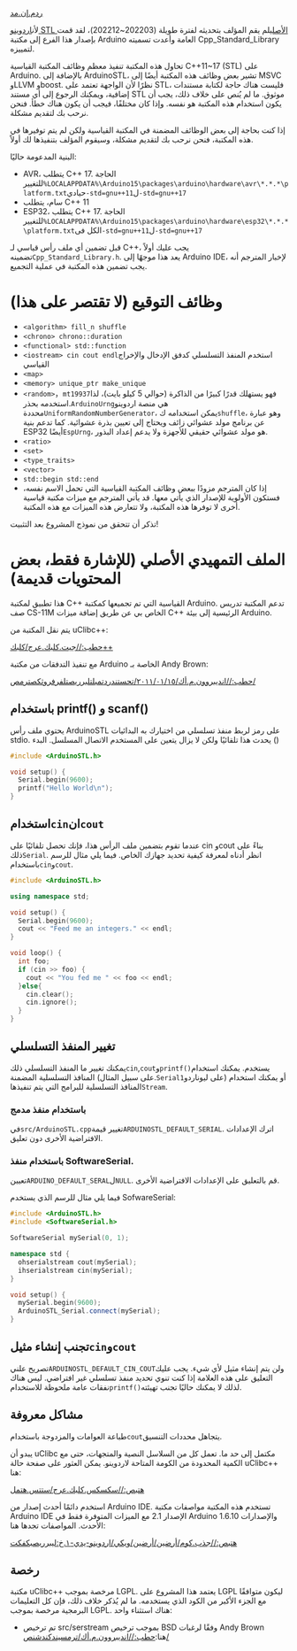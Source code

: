 [ردم.إن.مد](README.en.md)

لأن[اردوينو STL الأصلي](https://github.com/mike-matera/ArduinoSTL)لم يقم المؤلف بتحديثه لفترة طويلة (202203~202212)، لقد قمت بإصدار هذا الفرع إلى مكتبة Arduino العامة وأعدت تسميته Cpp_Standard_Library لتمييزه.

تحاول هذه المكتبة تنفيذ معظم وظائف المكتبة القياسية C++11~17 (STL) على Arduino. بالإضافة إلى ArduinoSTL، تشير بعض وظائف هذه المكتبة أيضًا إلى MSVC وLLVM وboost. نظرًا لأن الواجهة تعتمد على STL، فليست هناك حاجة لكتابة مستندات إضافية، ويمكنك الرجوع إلى أي مستند STL موثوق. ما لم يُنص على خلاف ذلك، يجب أن يكون استخدام هذه المكتبة هو نفسه. وإذا كان مختلفًا، فيجب أن يكون هناك خطأ. فنحن نرحب بك لتقديم مشكلة.

إذا كنت بحاجة إلى بعض الوظائف المضمنة في المكتبة القياسية ولكن لم يتم توفيرها في هذه المكتبة، فنحن نرحب بك لتقديم مشكلة، وسيقوم المؤلف بتنفيذها لك أولاً.

البنية المدعومة حاليًا:

-   AVR، يتطلب C++ 17. الحاجة للتغيير`%LOCALAPPDATA%\Arduino15\packages\arduino\hardware\avr\*.*.*\platform.txt`حيادي`-std=gnu++11`ل`-std=gnu++17`
-   سام، يتطلب C++ 11
-   ESP32، يتطلب C++ 17. الحاجة للتغيير`%LOCALAPPDATA%\Arduino15\packages\arduino\hardware\esp32\*.*.*\platform.txt`الكل فى`-std=gnu++11`ل`-std=gnu++17`

قبل تضمين أي ملف رأس قياسي لـ C++، يجب عليك أولاً تضمينه`Cpp_Standard_Library.h`. يعد هذا موجهًا إلى Arduino IDE، لإخبار المترجم أنه يجب تضمين هذه المكتبة في عملية التجميع.

# وظائف التوقيع (لا تقتصر على هذا)

-   `<algorithm> fill_n shuffle`
-   `<chrono> chrono::duration`
-   `<functional> std::function`
-   `<iostream> cin cout endl`استخدم المنفذ التسلسلي كدفق الإدخال والإخراج القياسي
-   `<map>`
-   `<memory> unique_ptr make_unique`
-   `<random>`，`mt19937`فهو يستهلك قدرًا كبيرًا من الذاكرة (حوالي 5 كيلو بايت)، لذا استخدمه بحذر.`ArduinoUrng`هي منصة اردوينو محددة`UniformRandomNumberGenerator`، يمكن استخدامه ك`shuffle`، وهو عبارة عن برنامج مولد عشوائي زائف ويحتاج إلى تعيين بذرة عشوائية. كما تدعم بنية ESP32 أيضًا`EspUrng`، هو مولد عشوائي حقيقي للأجهزة ولا يدعم إعداد البذور.
-   `<ratio>`
-   `<set>`
-   `<type_traits>`
-   `<vector>`
-   `std::begin std::end`
-   إذا كان المترجم مزودًا ببعض وظائف المكتبة القياسية التي تحمل الاسم نفسه، فستكون الأولوية للإصدار الذي يأتي معها. قد يأتي المترجم مع ميزات مكتبة قياسية أخرى لا توفرها هذه المكتبة، ولا تتعارض هذه الميزات مع هذه المكتبة.

تذكر أن تتحقق من نموذج المشروع بعد التثبيت!

# الملف التمهيدي الأصلي (للإشارة فقط، بعض المحتويات قديمة)

هذا تطبيق لمكتبة C++ القياسية التي تم تجميعها كمكتبة Arduino. تدعم المكتبة تدريس صف CS-11M الخاص بي عن طريق إضافة ميزات C++ الرئيسية إلى بيئة Arduino.

يتم نقل المكتبة من uClibc++:

[حطب://جيت.كلبك.عرج/كلبك++](http://git.uclibc.org/uClibc++)

مع تنفيذ التدفقات من مكتبة Arduino الخاصة بـ Andy Brown:

[حطب://انديبروون.م.أك/٢٠١١/٠١/١٥/تحستندردتمبلتلبرريصتلفرفروثكصترمص/](http://andybrown.me.uk/2011/01/15/the-standard-template-library-stl-for-avr-with-c-streams/)

## باستخدام printf() و scanf()

يحتوي ملف رأس ArduinoSTL على رمز لربط منفذ تسلسلي من اختيارك به
البدائيات stdio. يحدث هذا تلقائيًا ولكن لا يزال يتعين على المستخدم الاتصال
المسلسل. البدء ()

```c++
#include <ArduinoSTL.h>

void setup() {
  Serial.begin(9600); 
  printf("Hello World\n");
}
```

## استخدام`cin`ان`cout`

عندما تقوم بتضمين ملف الرأس هذا، فإنك تحصل تلقائيًا على cin وcout بناءً على ذلك`Serial`. انظر أدناه لمعرفة كيفية تحديد جهازك الخاص. فيما يلي مثال للرسم باستخدام`cin`و`cout`.

```c++
#include <ArduinoSTL.h>

using namespace std;

void setup() {
  Serial.begin(9600);
  cout << "Feed me an integers." << endl;
}

void loop() {
  int foo;
  if (cin >> foo) { 
    cout << "You fed me " << foo << endl;
  }else{
    cin.clear();
    cin.ignore();
  }
}
```

## تغيير المنفذ التسلسلي

يمكنك تغيير ما المنفذ التسلسلي ذلك`cin`,`cout`و`printf()`يستخدم. يمكنك استخدام المنافذ التسلسلية المضمنة (على سبيل المثال.`Serial1`على ليوناردو) أو يمكنك استخدام المنافذ التسلسلية للبرامج التي يتم تنفيذها`Stream`.

### باستخدام منفذ مدمج

في`src/ArduinoSTL.cpp`تغيير قيمة`ARDUINOSTL_DEFAULT_SERIAL`. اترك الإعدادات الافتراضية الأخرى دون تعليق.

### باستخدام منفذ SoftwareSerial.

تعيين`ARDUINO_DEFAULT_SERAL`ل`NULL`. قم بالتعليق على الإعدادات الافتراضية الأخرى.

فيما يلي مثال للرسم الذي يستخدم SofwareSerial:

```c++
#include <ArduinoSTL.h>
#include <SoftwareSerial.h>

SoftwareSerial mySerial(0, 1);

namespace std { 
  ohserialstream cout(mySerial);
  ihserialstream cin(mySerial);
}

void setup() {
  mySerial.begin(9600);
  ArduinoSTL_Serial.connect(mySerial);
}
```

## تجنب إنشاء مثيل`cin`و`cout`

تصريح علني`ARDUINOSTL_DEFAULT_CIN_COUT`ولن يتم إنشاء مثيل لأي شيء. يجب عليك التعليق على هذه العلامة إذا كنت تنوي تحديد منفذ تسلسلي غير افتراضي. ليس هناك نفقات عامة ملحوظة للاستخدام`printf()`لذلك لا يمكنك حاليًا تجنب تهيئته.

## مشاكل معروفة

طباعة العوامات والمزدوجة باستخدام`cout`يتجاهل محددات التنسيق.

يبدو أن uClibc مكتمل إلى حد ما. تعمل كل من السلاسل النصية والمتجهات، حتى مع الكمية المحدودة من الكومة المتاحة لاردوينو. يمكن العثور على صفحة حالة uClibc++ هنا:

[هتبص://سكسكس.كلبك.عرج/ستتس.هتمل](https://cxx.uclibc.org/status.html)

استخدم دائمًا أحدث إصدار من Arduino IDE. تستخدم هذه المكتبة مواصفات مكتبة Arduino IDE الإصدار 2.1 مع الميزات المتوفرة فقط في Arduino 1.6.10 والإصدارات الأحدث. المواصفات تجدها هنا:

[هتبص://جذب.كوم/أرضين/أرضين/ويكي/اردوينو-يدي-١.خ:ليبرريصبكفكت](https://github.com/arduino/Arduino/wiki/Arduino-IDE-1.5:-Library-specification)

## رخصة

مكتبة uClibc++ مرخصة بموجب LGPL. يعتمد هذا المشروع على LGPL ليكون متوافقًا مع الجزء الأكبر من الكود الذي يستخدمه. ما لم يُذكر خلاف ذلك، فإن كل التعليمات البرمجية مرخصة بموجب LGPL. هناك استثناء واحد:

-   تم ترخيص src/serstream بموجب ترخيص BSD وفقًا لرغبات Andy Brown هنا:[حطب://انديبروون.م.أك/ترمسيندكندشنص/](http://andybrown.me.uk/terms-and-conditions/)
